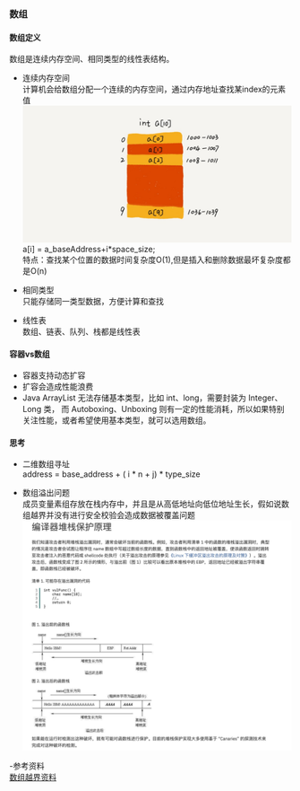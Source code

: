 ### 数组

#### 数组定义
数组是连续内存空间、相同类型的线性表结构。    

- 连续内存空间   
计算机会给数组分配一个连续的内存空间，通过内存地址查找某index的元素值  
![内存地址](../../img/array-memory.jpeg)
a[i] = a_baseAddress+i*space_size;  
特点：查找某个位置的数据时间复杂度O(1),但是插入和删除数据最坏复杂度都是O(n)  

- 相同类型   
只能存储同一类型数据，方便计算和查找  

- 线性表   
数组、链表、队列、栈都是线性表

#### 容器vs数组   

- 容器支持动态扩容
- 扩容会造成性能浪费
- Java ArrayList 无法存储基本类型，比如 int、long，需要封装为 Integer、Long 类，
而 Autoboxing、Unboxing 则有一定的性能消耗，所以如果特别关注性能，或者希望使用基本类型，就可以选用数组。


#### 思考   

- 二维数组寻址  
address = base_address + ( i * n + j) * type_size  

- 数组溢出问题   
成员变量素组存放在栈内存中，并且是从高低地址向低位地址生长，假如说数组越界并没有进行安全校验会造成数据被覆盖问题  
![数组越界](../../img/outIndex.jpg)  

-参考资料  
[数组越界资料](http://www.baidu.com)


